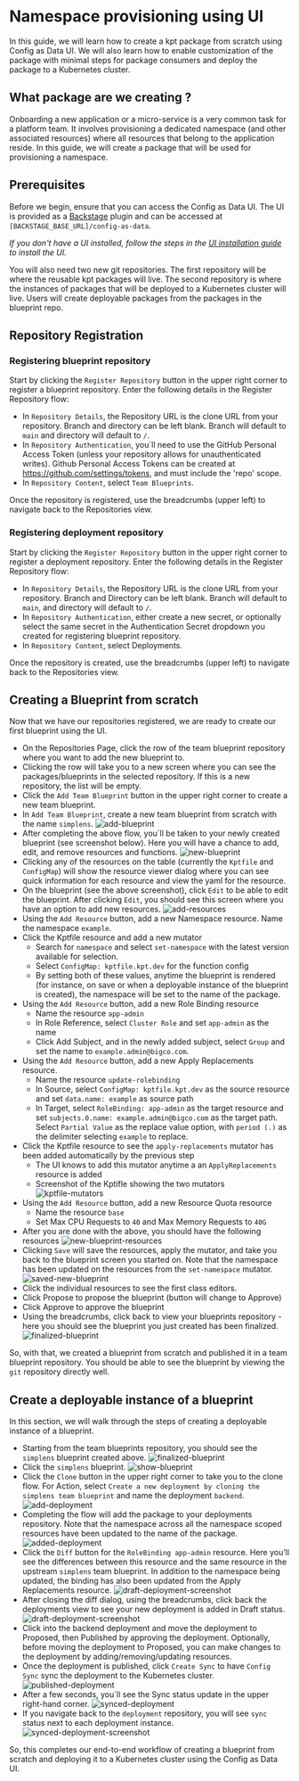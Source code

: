 # Namespace provisioning using UI

In this guide, we will learn how to create a kpt package from scratch using
Config as Data UI. We will also learn how to enable customization of the package
with minimal steps for package consumers and deploy the package to a Kubernetes
cluster.

## What package are we creating ?

Onboarding a new application or a micro-service is a very common task for a
platform team. It involves provisioning a dedicated namespace (and other
associated resources) where all resources that belong to the application reside.
In this guide, we will create a package that will be used for provisioning a
namespace.

## Prerequisites

Before we begin, ensure that you can access the Config as Data UI. The UI is
provided as a [Backstage](https://backstage.io) plugin and can be accessed at
`[BACKSTAGE_BASE_URL]/config-as-data`.

_If you don't have a UI installed, follow the steps in the
[UI installation guide](guides/porch-ui-installation.md) to install the UI._

You will also need two new git repositories. The first repository will be where
the reusable kpt packages will live. The second repository is where the
instances of packages that will be deployed to a Kubernetes cluster will live.
Users will create deployable packages from the packages in the blueprint repo.

## Repository Registration

### Registering blueprint repository

Start by clicking the `Register Repository` button in the upper right corner to
register a blueprint repository. Enter the following details in the Register
Repository flow:

- In `Repository Details`, the Repository URL is the clone URL from your
  repository. Branch and directory can be left blank. Branch will default to
  `main` and directory will default to `/`.
- In `Repository Authentication`, you`ll need to use the GitHub Personal Access
  Token (unless your repository allows for unauthenticated writes). Github
  Personal Access Tokens can be created at https://github.com/settings/tokens,
  and must include the 'repo' scope.
- In `Repository Content`, select `Team Blueprints`.

Once the repository is registered, use the breadcrumbs (upper left) to navigate
back to the Repositories view.

### Registering deployment repository

Start by clicking the `Register Repository` button in the upper right corner to
register a deployment repository. Enter the following details in the Register
Repository flow:

- In `Repository Details`, the Repository URL is the clone URL from your
  repository. Branch and Directory can be left blank. Branch will default to
  `main`, and directory will default to `/`.
- In `Repository Authentication`, either create a new secret, or optionally
  select the same secret in the Authentication Secret dropdown you created for
  registering blueprint repository.
- In `Repository Content`, select Deployments.

Once the repository is created, use the breadcrumbs (upper left) to navigate
back to the Repositories view.

## Creating a Blueprint from scratch

Now that we have our repositories registered, we are ready to create our first
blueprint using the UI.

- On the Repositories Page, click the row of the team blueprint repository where
  you want to add the new blueprint to.
- Clicking the row will take you to a new screen where you can see the
  packages/blueprints in the selected repository. If this is a new repository,
  the list will be empty.
- Click the `Add Team Blueprint` button in the upper right corner to create a
  new team blueprint.
- In `Add Team Blueprint`, create a new team blueprint from scratch with the
  name `simplens`.
  ![add-blueprint](/static/images/porch-ui/blueprint/add-blueprint.png)
- After completing the above flow, you`ll be taken to your newly created
  blueprint (see screenshot below). Here you will have a chance to add, edit,
  and remove resources and functions.
  ![new-blueprint](/static/images/porch-ui/blueprint/new-blueprint.png)
- Clicking any of the resources on the table (currently the `Kptfile` and
  `ConfigMap`) will show the resource viewer dialog where you can see quick
  information for each resource and view the yaml for the resource.
- On the blueprint (see the above screenshot), click `Edit` to be able to edit
  the blueprint. After clicking `Edit`, you should see this screen where you
  have an option to add new resources.
  ![add-resources](/static/images/porch-ui/blueprint/edit-new-blueprint.png)
- Using the `Add Resource` button, add a new Namespace resource. Name the
  namespace `example`.
- Click the Kptfile resource and add a new mutator
  - Search for `namespace` and select `set-namespace` with the latest version
    available for selection.
  - Select `ConfigMap: kptfile.kpt.dev` for the function config
  - By setting both of these values, anytime the blueprint is rendered (for
    instance, on save or when a deployable instance of the blueprint is
    created), the namespace will be set to the name of the package.
- Using the `Add Resource` button, add a new Role Binding resource
  - Name the resource `app-admin`
  - In Role Reference, select `Cluster Role` and set `app-admin` as the name
  - Click Add Subject, and in the newly added subject, select `Group` and set
    the name to `example.admin@bigco.com`.
- Using the `Add Resource` button, add a new Apply Replacements resource.
  - Name the resource `update-rolebinding`
  - In Source, select `ConfigMap: kptfile.kpt.dev` as the source resource and
    set `data.name: example` as source path
  - In Target, select `RoleBinding: app-admin` as the target resource and set
    `subjects.0.name: example.admin@bigco.com` as the target path. Select
    `Partial Value` as the replace value option, with `period (.)` as the
    delimiter selecting `example` to replace.
- Click the Kptfile resource to see the `apply-replacements` mutator has been
  added automatically by the previous step
  - The UI knows to add this mutator anytime a an `ApplyReplacements` resource
    is added
  - Screenshot of the Kptifle showing the two mutators
    ![kptfile-mutators](/static/images/porch-ui/blueprint/edit-kptfile-mutators.png)
- Using the `Add Resource` button, add a new Resource Quota resource
  - Name the resource `base`
  - Set Max CPU Requests to `40` and Max Memory Requests to `40G`
- After you are done with the above, you should have the following resources
  ![new-blueprint-resources](/static/images/porch-ui/blueprint/edit-new-blueprint-resources.png)
- Clicking `Save` will save the resources, apply the mutator, and take you back
  to the blueprint screen you started on. Note that the namespace has been
  updated on the resources from the `set-namespace` mutator.
  ![saved-new-blueprint](/static/images/porch-ui/blueprint/saved-new-blueprint.png)
- Click the individual resources to see the first class editors.
- Click Propose to propose the blueprint (button will change to Approve)
- Click Approve to approve the blueprint
- Using the breadcrumbs, click back to view your blueprints repository - here
  you should see the blueprint you just created has been finalized.
  ![finalized-blueprint](/static/images/porch-ui/blueprint/finalized-blueprint.png)

So, with that, we created a blueprint from scratch and published it in a team
blueprint repository. You should be able to see the blueprint by viewing the
`git` repository directly well.

## Create a deployable instance of a blueprint

In this section, we will walk through the steps of creating a deployable
instance of a blueprint.

- Starting from the team blueprints repository, you should see the `simplens`
  blueprint created above.
  ![finalized-blueprint](/static/images/porch-ui/blueprint/finalized-blueprint.png)
- Click the `simplens` blueprint.
  ![show-blueprint](/static/images/porch-ui/deployment/show-blueprint.png)
- Click the `Clone` button in the upper right corner to take you to the clone
  flow. For Action, select
  `Create a new deployment by cloning the simplens team blueprint` and name the
  deployment `backend`.
  ![add-deployment](/static/images/porch-ui/deployment/add-deployment.png)
- Completing the flow will add the package to your deployments repository. Note
  that the namespace across all the namespace scoped resources have been updated
  to the name of the package.
  ![added-deployment](/static/images/porch-ui/deployment/backend-deployment-added.png)
- Click the `Diff` button for the `RoleBinding app-admin` resource. Here you’ll
  see the differences between this resource and the same resource in the
  upstream `simplens` team blueprint. In addition to the namespace being
  updated, the binding has also been updated from the Apply Replacements
  resource.
  ![draft-deployment-screenshot](/static/images/porch-ui/deployment/rolebinding-diff.png)
- After closing the diff dialog, using the breadcrumbs, click back the
  deployments view to see your new deployment is added in Draft status.
  ![draft-deployment-screenshot](/static/images/porch-ui/deployment/deployments-list.png)
- Click into the backend deployment and move the deployment to Proposed, then
  Published by approving the deployment. Optionally, before moving the
  deployment to Proposed, you can make changes to the deployment by
  adding/removing/updating resources.
- Once the deployment is published, click `Create Sync` to have `Config Sync`
  sync the deployment to the Kubernetes cluster.
  ![published-deployment](/static/images/porch-ui/deployment/published-deployment.png)
- After a few seconds, you`ll see the Sync status update in the upper right-hand
  corner.
  ![synced-deployment](/static/images/porch-ui/deployment/synced-deployment.png)
- If you navigate back to the `deployment` repository, you will see `sync`
  status next to each deployment instance.
  ![synced-deployment-screenshot](/static/images/porch-ui/deployment/synced-deployment-list.png)

So, this completes our end-to-end workflow of creating a blueprint from scratch
and deploying it to a Kubernetes cluster using the Config as Data UI.
